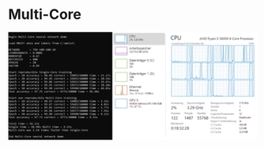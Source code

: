 # Multi-Core

![alt text](https://github.com/grensen/multi-core/blob/main/figures/multi-core_batch_800.png?raw=true)
